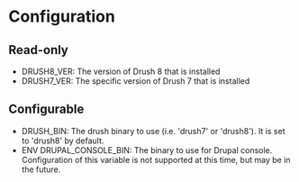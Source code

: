 # Configuration

## Read-only

- DRUSH8_VER: The version of Drush 8 that is installed
- DRUSH7_VER: The specific version of Drush 7 that is installed

## Configurable

- DRUSH_BIN: The drush binary to use (i.e. 'drush7' or 'drush8'). It is set to 'drush8' by default.
- ENV DRUPAL_CONSOLE_BIN: The binary to use for Drupal console. Configuration of this variable is not supported at this time, but may be in the future.
